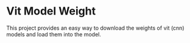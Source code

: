 # Vit Model Weight
This project provides an easy way to download the weights of vit (cnn) models and load them into the model.
